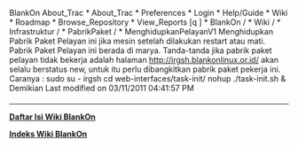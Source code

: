    BlankOn
 About_Trac
    * About_Trac
    * Preferences
    * Login
    * Help/Guide
    * Wiki
    * Roadmap
    * Browse_Repository
    * View_Reports
[q                 ]
    * BlankOn  /
    * Wiki  /
    * Infrastruktur  /
    * PabrikPaket  /
    * MenghidupkanPelayanV1
Menghidupkan Pabrik Paket Pelayan ini jika mesin setelah dilakukan restart atau
mati. Pabrik Paket Pelayan ini berada di marya. Tanda-tanda jika pabrik paket
pelayan tidak bekerja adalah halaman ​http://irgsh.blankonlinux.or.id/ akan
selalu berstatus new, untuk itu perlu dibangkitkan pabrik paket pekerja ini.
Caranya :
sudo su - irgsh
cd web-interfaces/task-init/
nohup ./task-init.sh &
Demikian
Last modified on 03/11/2011 04:41:57 PM
#### 
    
 
 
 
 
 
---
[**Daftar Isi Wiki BlankOn**](/DaftarIsi/README.md)
 
[**Indeks Wiki BlankOn**](/Indeks.md)
